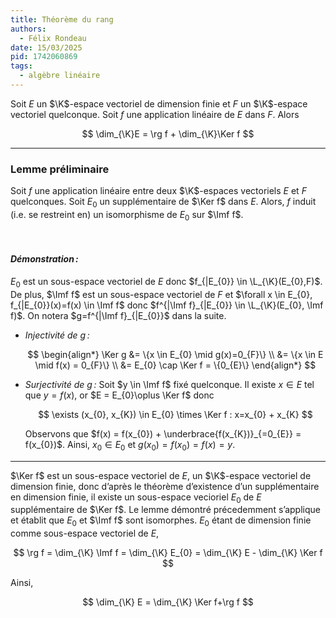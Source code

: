 ```yaml
---
title: Théorème du rang
authors:
  - Félix Rondeau
date: 15/03/2025
pid: 1742060869
tags:
  - algèbre linéaire
---
```


Soit $E$ un $\K$-espace vectoriel de dimension finie et $F$ un $\K$-espace vectoriel quelconque. Soit $f$ une application linéaire de $E$ dans $F$. Alors

$$
    \dim_{\K}E = \rg f + \dim_{\K}\Ker f
$$

---

### Lemme préliminaire

Soit $f$ une application linéaire entre deux $\K$-espaces vectoriels $E$ et $F$ quelconques. Soit $E_{0}$ un supplémentaire de $\Ker f$ dans $E$. Alors, $f$ induit (i.e. se restreint en) un isomorphisme de $E_{0}$ sur $\Imf f$.

<br>

#### _Démonstration :_

$E_{0}$ est un sous-espace vectoriel de $E$ donc $f_{|E_{0}} \in \L_{\K}(E_{0},F)$. De plus, $\Imf f$ est un sous-espace vectoriel de $F$ et $\forall x \in E_{0}, f_{|E_{0}}(x)=f(x) \in \Imf f$ donc $f^{|\Imf f}_{|E_{0}} \in \L_{\K}(E_{0}, \Imf f)$. On notera $g=f^{|\Imf f}_{|E_{0}}$ dans la suite.

- _Injectivité de $g$ :_

  $$
  \begin{align*}
      \Ker g &= \{x \in E_{0} \mid g(x)=0_{F}\} \\
  &= \{x \in E \mid f(x) = 0_{F}\} \\
  &= E_{0} \cap \Ker f = \{0_{E}\}
  \end{align*}
  $$

- _Surjectivité de $g$ :_ Soit $y \in \Imf f$ fixé quelconque. Il existe $x \in E$ tel que $y=f(x)$, or $E = E_{0}\oplus \Ker f$ donc

  $$
      \exists (x_{0}, x_{K}) \in E_{0} \times \Ker f : x=x_{0} + x_{K}
  $$

  Observons que $f(x) = f(x_{0}) + \underbrace{f(x_{K})}_{=0_{E}} = f(x_{0})$. Ainsi, $x_{0} \in E_{0}$ et $g(x_{0}) = f(x_{0}) = f(x) = y$.

---

$\Ker f$ est un sous-espace vectoriel de $E$, un $\K$-espace vectoriel de dimension finie, donc d’après le théorème d’existence d’un supplémentaire en dimension finie, il existe un sous-espace vecioriel $E_{0}$ de $E$ supplémentaire de $\Ker f$. Le lemme démontré précedemment s’applique et établit que $E_{0}$ et $\Imf f$ sont isomorphes. $E_{0}$ étant de dimension finie comme sous-espace vectoriel de $E$,

$$
    \rg f = \dim_{\K} \Imf f = \dim_{\K} E_{0} = \dim_{\K} E - \dim_{\K} \Ker f
$$

Ainsi,

$$
    \dim_{\K} E = \dim_{\K} \Ker f+\rg f
$$
